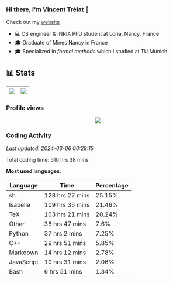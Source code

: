 ### Hi there, I'm Vincent Trélat 👋

Check out my [website](https://vtrelat.github.io)

-   💻 CS engineer & INRIA PhD student at Loria, Nancy, France
-   🎓 Graduate of Mines Nancy in France
-   🎓 Specialized in _formal methods_ which I studied at TU Munich

## 📊 **Stats**

| <img align="center" src="https://readme-stats.clckblog.space/api?username=VTrelat&show_icons=true&include_all_commits=true&theme=tokyonight&hide_border=true" /> | <img align="center" src="https://readme-stats.clckblog.space/api/top-langs/?username=VTrelat&layout=compact&theme=tokyonight&hide_border=true" /> |
| ---------------------------------------------------------------------------------------------------------------------------------------------------------------- | ------------------------------------------------------------------------------------------------------------------------------------------------- |

### Profile views

<p align="center">
 <img src="https://profile-counter.glitch.me/VTrelat/count.svg" />
</p>

<!--automations-->
### Coding Activity
_Last updated: 2024-03-06 00:29:15_

Total coding time: 510 hrs 38 mins

**Most used languages**:

| Language | Time | Percentage |
| ------------- | ------------- | ------------- |
| sh | 128 hrs 27 mins | 25.15% |
| Isabelle | 109 hrs 35 mins | 21.46% |
| TeX | 103 hrs 21 mins | 20.24% |
| Other | 38 hrs 47 mins | 7.6% |
| Python | 37 hrs 2 mins | 7.25% |
| C++ | 29 hrs 51 mins | 5.85% |
| Markdown | 14 hrs 12 mins | 2.78% |
| JavaScript | 10 hrs 31 mins | 2.06% |
| Bash | 6 hrs 51 mins | 1.34% |

